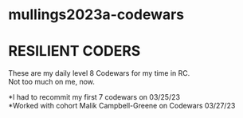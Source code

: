 # mullings2023a-codewars
RESILIENT CODERS
=======
<p>
  These are my daily level 8 Codewars for my time in RC.<br>
  Not too much on me, now.<br>
</p>

<span>*I had to recommit my first 7 codewars on 03/25/23<br></span>
<span>*Worked with cohort Malik Campbell-Greene on Codewars 03/27/23<br></span>
